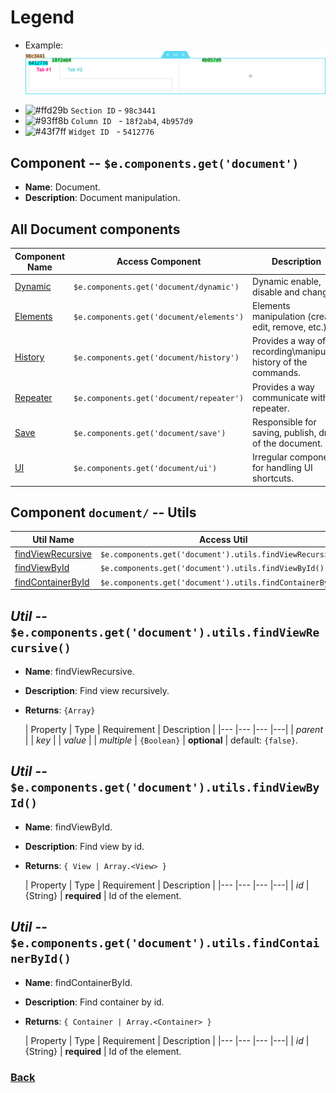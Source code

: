 # Legend
* Example:
  ![legend-section-widget-tabs](_images/legend-section-widget-tabs.png)
- ![#ffd29b](https://via.placeholder.com/15/ffd29b/000000?text=+)  `Section ID` - `98c3441`
- ![#93ff8b](https://via.placeholder.com/15/93ff8b/000000?text=+) `Column ID` &nbsp;&nbsp;- `18f2ab4`, `4b957d9`
- ![#43f7ff](https://via.placeholder.com/15/43f7ff/000000?text=+)  `Widget ID` &nbsp;&nbsp;- `5412776`

## Component -- `$e.components.get('document')`

*  **Name**: Document.
*  **Description**: Document manipulation.

## All **Document** components
| Component Name                 | Access Component                         | Description
|--------------------------------|------------------------------------------|-----------------------
| [Dynamic](dynamic/readme.md)   | `$e.components.get('document/dynamic')`  | Dynamic enable, disable and change.
| [Elements](elements/readme.md) | `$e.components.get('document/elements')` | Elements manipulation (create, edit, remove, etc.).
| [History](history/readme.md)   | `$e.components.get('document/history')`  | Provides a way of recording\manipulate history of the commands.
| [Repeater](repeater/readme.md) | `$e.components.get('document/repeater')` | Provides a way communicate with repeater.
| [Save](save/readme.md)         | `$e.components.get('document/save')`     | Responsible for saving, publish, draft, of the document.
| [UI](ui/readme.md)             | `$e.components.get('document/ui')`       | Irregular component for handling UI shortcuts.

## Component `document/` -- Utils
| Util Name                                     | Access Util                                               | Description
|-----------------------------------------------|-----------------------------------------------------------|-----------------------
| [findViewRecursive](#)                        | `$e.components.get('document').utils.findViewRecursive()` |
| [findViewById](#)                             | `$e.components.get('document').utils.findViewById()`      |
| [findContainerById](#)                        | `$e.components.get('document').utils.findContainerById()` |

## _Util_ -- `$e.components.get('document').utils.findViewRecursive()`
*  **Name**: findViewRecursive.
*  **Description**: Find view recursively.
*  **Returns**: `{Array}`

   | Property     | Type                  | Requirement   | Description |
       |---           |---                    |---            |---|
   | _parent_     |
   | _key_        |
   | _value_      |
   | _multiple_   | `{Boolean}`           | **optional**  | default: `{false}`.

## _Util_ -- `$e.components.get('document').utils.findViewById()`
*  **Name**: findViewById.
*  **Description**: Find view by id.
*  **Returns**: `{ View | Array.<View> }`

   | Property     | Type                  | Requirement   | Description |
       |---           |---                    |---            |---|
   | _id_         | {String}              | **required**  | Id of the element.

## _Util_ -- `$e.components.get('document').utils.findContainerById()`
*  **Name**: findContainerById.
*  **Description**: Find container by id.
*  **Returns**: `{ Container | Array.<Container> }`

   | Property     | Type                  | Requirement   | Description |
       |---           |---                    |---            |---|
   | _id_         | {String}              | **required**  | Id of the element.


### [Back](../../../../../core/common/assets/js/api/core/commands-methods/getall.md) 
